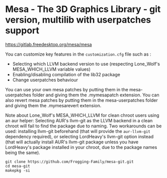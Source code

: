 # Mesa - The 3D Graphics Library - git version, multilib with userpatches support

https://gitlab.freedesktop.org/mesa/mesa

You can customize key features in the `customization.cfg` file such as :
- Selecting which LLVM backend version to use (respecting Lone_Wolf's MESA_WHICH_LLVM variable values)
- Enabling/disabling compilation of the lib32 package
- Change userpatches behaviour

You can use your own mesa patches by putting them in the mesa-userpatches folder and giving them the .mymesapatch extension.
You can also revert mesa patches by putting them in the mesa-userpatches folder and giving them the .mymesarevert extension.

Note about Lone_Wolf's MESA_WHICH_LLVM for clean chroot users using an aur helper: Selecting AUR's llvm-git as the LLVM backend in a clean chroot will fail to find the package due to naming. Two workarounds can be used: installing llvm-git beforehand (that will provide the `aur-llvm-git` dependency required), or selecting LordHeavy's llvm-git option instead (that will actually install AUR's llvm-git package unless you have LordHeavy's package installed in your chroot, due to the package names being the same).


```
git clone https://github.com/Frogging-Family/mesa-git.git
cd mesa-git
makepkg -si
```

